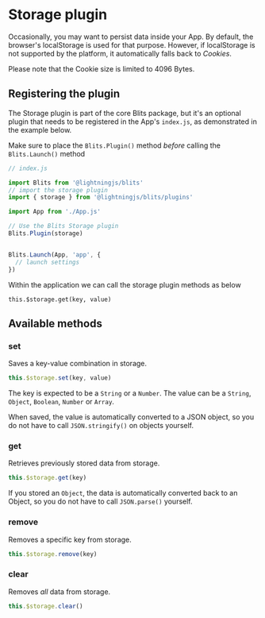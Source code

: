 # Storage plugin

Occasionally, you may want to persist data inside your App. By default, the browser's localStorage is used for that purpose. However, if localStorage is not supported by the platform, it automatically falls back to *Cookies*.

Please note that the Cookie size is limited to 4096 Bytes.

## Registering the plugin

The Storage plugin is part of the core Blits package, but it's an optional plugin that needs to be registered in the App's `index.js`,
as demonstrated in the example below.

Make sure to place the `Blits.Plugin()` method _before_ calling the `Blits.Launch()` method

```js
// index.js

import Blits from '@lightningjs/blits'
// import the storage plugin
import { storage } from '@lightningjs/blits/plugins'

import App from './App.js'

// Use the Blits Storage plugin
Blits.Plugin(storage)


Blits.Launch(App, 'app', {
  // launch settings
})
```

Within the application we can call the storage plugin methods as below

```
this.$storage.get(key, value)
```

## Available methods

### set

Saves a key-value combination in storage.

```js
this.$storage.set(key, value)
```

The key is expected to be a `String` or a `Number`. The value can be a `String`, `Object`, `Boolean`, `Number` or `Array`.

When saved, the value is automatically converted to a JSON object, so you do not have to call `JSON.stringify()` on objects yourself.

### get

Retrieves previously stored data from storage.

```js
this.$storage.get(key)
```

If you stored an `Object`, the data is automatically converted back to an Object, so you do not have to call `JSON.parse()` yourself.

### remove

Removes a specific key from storage.

```js
this.$storage.remove(key)
```

### clear

Removes *all* data from storage.

```js
this.$storage.clear()
```
